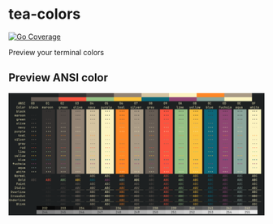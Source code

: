 # tea-colors

[![Go Coverage](https://github.com/badele/tea-colors/wiki/coverage.svg)](https://raw.githack.com/wiki/badele/tea-colors/coverage.html)

Preview your terminal colors

## Preview ANSI color

![darktooth wezterm colorscheme preview](ansi_preview.png)